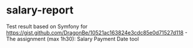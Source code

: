 # salary-report
Test result based on Symfony for https://gist.github.com/DragonBe/10521ac163824e3cdc85e0d71527d118 - The assignment (max 1h30): Salary Payment Date tool

